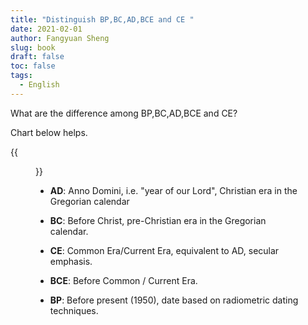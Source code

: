 ```yaml
---
title: "Distinguish BP,BC,AD,BCE and CE "
date: 2021-02-01
author: Fangyuan Sheng
slug: book
draft: false
toc: false
tags:
  - English
---
```


What are the difference among BP,BC,AD,BCE and CE?

Chart below helps.

 {{<figure src="https://hellenshengfy.github.io/bp.png" title="Photo credit to https://www.artobatours.com/articles/archaeology/bp-bc-bce-ad-ce-cal-mean/">}}
  

- **AD**: Anno Domini, i.e. "year of our Lord", Christian era in the Gregorian calendar

- **BC**: Before Christ, pre-Christian era in the Gregorian calendar.

- **CE**: Common Era/Current Era, equivalent to AD, secular emphasis.

- **BCE**: Before Common / Current Era. 
  
- **BP**: Before present (1950), date based on radiometric dating techniques. 

